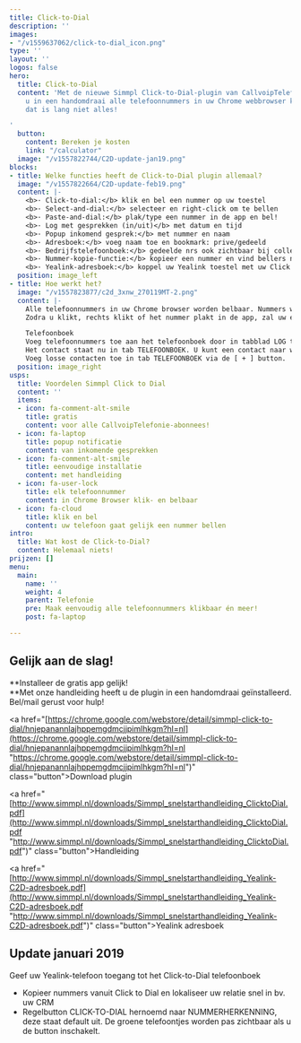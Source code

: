 ```yaml
---
title: Click-to-Dial
description: ''
images:
- "/v1559637062/click-to-dial_icon.png"
type: ''
layout: ''
logos: false
hero:
  title: Click-to-Dial
  content: 'Met de nieuwe Simmpl Click-to-Dial-plugin van CallvoipTelefonie maakt
    u in een handomdraai alle telefoonnummers in uw Chrome webbrowser klikbaar. Maar
    dat is lang niet alles!

'
  button:
    content: Bereken je kosten
    link: "/calculator"
  image: "/v1557822744/C2D-update-jan19.png"
blocks:
- title: Welke functies heeft de Click-to-Dial plugin allemaal?
  image: "/v1557822664/C2D-update-feb19.png"
  content: |-
    <b>· Click-to-dial:</b> klik en bel een nummer op uw toestel
    <b>· Select-and-dial:</b> selecteer en right-click om te bellen
    <b>· Paste-and-dial:</b> plak/type een nummer in de app en bel!
    <b>· Log met gesprekken (in/uit)</b> met datum en tijd
    <b>· Popup inkomend gesprek:</b> met nummer en naam
    <b>· Adresboek:</b> voeg naam toe en bookmark: prive/gedeeld
    <b>· Bedrijfstelefoonboek:</b> gedeelde nrs ook zichtbaar bij collega’s
    <b>· Nummer-kopie-functie:</b> kopieer een nummer en vind bellers nog sneller in uw CRM!
    <b>· Yealink-adresboek:</b> koppel uw Yealink toestel met uw Click to Dial adresboek!
  position: image_left
- title: Hoe werkt het?
  image: "/v1557823877/c2d_3xnw_270119MT-2.png"
  content: |-
    Alle telefoonnummers in uw Chrome browser worden belbaar. Nummers worden getoond met een groen hoorntje of u kunt ze rechts-klikken of kopieren ien plakken in de Click to Dial app.
    Zodra u klikt, rechts klikt of het nummer plakt in de app, zal uw eigen telefoon direct overgaan. Zodra u de hoorn opneemt, zal uw telefoon starten met bellen naar het nummer waarop u klikte. Hierdoor hoeft u zelf geen telefoonnummers meer in te toetsen: geen fouten, geen bril op zetten, geen tijdverlies: gewoon snel en simmpl bellen!

    Telefoonboek
    Voeg telefoonnummers toe aan het telefoonboek door in tabblad LOG te klikken op het STER-icoon te klikken. Geef het contact een naam en het staat in uw adresboek.
    Het contact staat nu in tab TELEFOONBOEK. U kunt een contact naar wens PRIVE of GEDEELD maken door op het icoon (één of meer poppetjes) te klikken.
    Voeg losse contacten toe in tab TELEFOONBOEK via de [ + ] button.
  position: image_right
usps:
  title: Voordelen Simmpl Click to Dial
  content: ''
  items:
  - icon: fa-comment-alt-smile
    title: gratis
    content: voor alle CallvoipTelefonie-abonnees!
  - icon: fa-laptop
    title: popup notificatie
    content: van inkomende gesprekken
  - icon: fa-comment-alt-smile
    title: eenvoudige installatie
    content: met handleiding
  - icon: fa-user-lock
    title: elk telefoonnummer
    content: in Chrome Browser klik- en belbaar
  - icon: fa-cloud
    title: klik en bel
    content: uw telefoon gaat gelijk een nummer bellen
intro:
  title: Wat kost de Click-to-Dial?
  content: Helemaal niets!
prijzen: []
menu:
  main:
    name: ''
    weight: 4
    parent: Telefonie
    pre: Maak eenvoudig alle telefoonnummers klikbaar én meer!
    post: fa-laptop

---
```


## Gelijk aan de slag!

**Installeer de gratis app gelijk!  
**Met onze handleiding heeft u de plugin in een handomdraai geïnstalleerd. Bel/mail gerust voor hulp!

<a href="[https://chrome.google.com/webstore/detail/simmpl-click-to-dial/hnjepanannlajhppemgdmcjjpimlhkgm?hl=nl](https://chrome.google.com/webstore/detail/simmpl-click-to-dial/hnjepanannlajhppemgdmcjjpimlhkgm?hl=nl "https://chrome.google.com/webstore/detail/simmpl-click-to-dial/hnjepanannlajhppemgdmcjjpimlhkgm?hl=nl")" class="button">Download plugin</a>

<a href="[http://www.simmpl.nl/downloads/Simmpl_snelstarthandleiding_ClicktoDial.pdf](http://www.simmpl.nl/downloads/Simmpl_snelstarthandleiding_ClicktoDial.pdf "http://www.simmpl.nl/downloads/Simmpl_snelstarthandleiding_ClicktoDial.pdf")" class="button">Handleiding</a>

<a href="[http://www.simmpl.nl/downloads/Simmpl_snelstarthandleiding_Yealink-C2D-adresboek.pdf](http://www.simmpl.nl/downloads/Simmpl_snelstarthandleiding_Yealink-C2D-adresboek.pdf "http://www.simmpl.nl/downloads/Simmpl_snelstarthandleiding_Yealink-C2D-adresboek.pdf")" class="button">Yealink adresboek</a>

## Update januari 2019

Geef uw Yealink-telefoon toegang tot het Click-to-Dial telefoonboek

* Kopieer nummers vanuit Click to Dial en lokaliseer uw relatie snel in bv. uw CRM
* Regelbutton CLICK-TO-DIAL hernoemd naar NUMMERHERKENNING, deze staat default uit. De groene telefoontjes worden pas zichtbaar als u de button inschakelt.